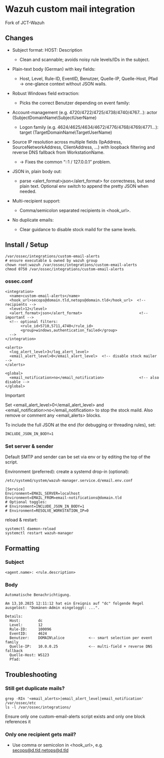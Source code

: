 # Wazuh custom mail integration

Fork of JCT-Wazuh

## Changes

- Subject format: HOST: Description
  - Clean and scannable; avoids noisy rule levels/IDs in the subject.

- Plain-text body (German) with key fields:
  - Host, Level, Rule-ID, EventID, Benutzer, Quelle-IP, Quelle-Host, Pfad → one-glance context without JSON walls.

- Robust Windows field extraction:
  - Picks the correct Benutzer depending on event family:
- Account-management (e.g. 4720/4722/4725/4738/4740/4767…): actor (SubjectDomainName\SubjectUserName)
  - Logon family (e.g. 4624/4625/4634/4672/4776/4768/4769/4771…): target (TargetDomainName\TargetUserName)
- Source IP resolution across multiple fields (IpAddress, SourceNetworkAddress, ClientAddress, …) with loopback filtering and reverse DNS fallback from WorkstationName.
  - → Fixes the common “::1 / 127.0.0.1” problem.
- JSON in, plain body out:
  - parse <alert_format>json</alert_format> for correctness, but send plain text. Optional env switch to append the pretty JSON when needed.
- Multi-recipient support:
  - Comma/semicolon separated recipients in <hook_url>.
- No duplicate emails:
  - Clear guidance to disable stock maild for the same levels.

## Install / Setup
```
/var/ossec/integrations/custom-email-alerts
# ensure executable & owned by wazuh group
chown root:wazuh /var/ossec/integrations/custom-email-alerts
chmod 0750 /var/ossec/integrations/custom-email-alerts
```
### ossec.conf
```
<integration>
  <name>custom-email-alerts</name>
  <hook_url>secops@domain.tld,netops@domain.tld</hook_url>  <!-- recipients -->
  <level>12</level>
  <alert_format>json</alert_format>                          <!-- important -->
  <!-- optional filters:
       <rule_id>5710,5711,4740</rule_id>
       <group>windows,authentication_failed</group>
  -->
</integration>

<alerts>
  <log_alert_level>3</log_alert_level>
  <email_alert_level>0</email_alert_level>  <!-- disable stock mailer -->
</alerts>

<global>
  <email_notification>no</email_notification>                <!-- also disable -->
</global>
```
> [!IMPORTANT]
> Set <email_alert_level>0</email_alert_level> and <email_notification>no</email_notification> to stop the stock maild.
Also remove or comment any <email_alerts> blocks.

To include the full JSON at the end (for debugging or threading rules), set:
```
INCLUDE_JSON_IN_BODY=1
```
### Set server & sender
Default SMTP and sender can be set via env or by editing the top of the script.

Environment (preferred): create a systemd drop-in (optional):
```
/etc/systemd/system/wazuh-manager.service.d/email.env.conf
```
```
[Service]
Environment=EMAIL_SERVER=localhost
Environment=EMAIL_FROM=email-notifications@domain.tld
# Optional toggles:
# Environment=INCLUDE_JSON_IN_BODY=1
# Environment=RESOLVE_WORKSTATION_IP=0
```
reload & restart:
```
systemctl daemon-reload
systemctl restart wazuh-manager
```

## Formatting
### Subject
```<agent.name>: <rule.description>```

### Body
```
Automatische Benachrichtigung.

Am 13.10.2025 12:11:12 hat ein Ereignis auf "dc" folgende Regel ausgelöst: "Domänen-Admin eingeloggt: ...".

Details:
  Host:        dc
  Level:       12
  Rule-ID:     100096
  EventID:     4624
  Benutzer:    DOMAIN\alice           <-- smart selection per event family
  Quelle-IP:   10.0.0.25              <-- multi-field + reverse DNS fallback
  Quelle-Host: WS123
  Pfad:        -
```
## Troubleshooting

### Still get duplicate mails?
```
grep -RIn '<email_alerts>|email_alert_level|email_notification' /var/ossec/etc
ls -l /var/ossec/integrations/
```
Ensure only one custom-email-alerts script exists and only one <integration> block references it

### Only one recipient gets mail?
- Use comma or semicolon in <hook_url>, e.g. secops@d.tld,netops@d.tld
